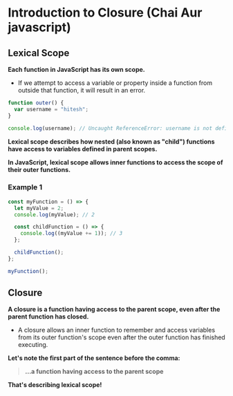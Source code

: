 # Introduction to Closure (Chai Aur javascript)

## Lexical Scope

**Each function in JavaScript has its own scope.**

- If we attempt to access a variable or property inside a function from outside that function, it will result in an error.

```javascript
function outer() {
  var username = "hitesh";
}

console.log(username); // Uncaught ReferenceError: username is not defined
```

**Lexical scope describes how nested (also known as "child") functions have access to variables defined in parent scopes.**

**In JavaScript, lexical scope allows inner functions to access the scope of their outer functions.**

### Example 1

```javascript
const myFunction = () => {
  let myValue = 2;
  console.log(myValue); // 2

  const childFunction = () => {
    console.log((myValue += 1)); // 3
  };

  childFunction();
};

myFunction();
```

## Closure

**A closure is a function having access to the parent scope, even after the parent function has closed.**

- A closure allows an inner function to remember and access variables from its outer function's scope even after the outer function has finished executing.

**Let's note the first part of the sentence before the comma:**

> **...a function having access to the parent scope**

**That's describing lexical scope!**
